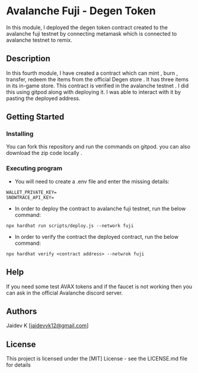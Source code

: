# Avalanche Fuji - Degen Token

In this module, I deployed the degen token contract created to the avalanche fuji testnet by connecting metamask which is connected to avalanche testnet to remix.

## Description

In this fourth module, I have created a contract which can mint , burn , transfer, redeem the items from the official Degen store . It has three items in its in-game store. This contract is verified in the avalanche testnet . I did this using gitpod along with deploying it. I was able to interact with it by pasting the deployed address.

## Getting Started

### Installing

You can fork this repository and run the commands on gitpod. you can also download the zip code locally .

### Executing program
* You will need to create a .env file and enter the missing details:
```
WALLET_PRIVATE_KEY=
SNOWTRACE_API_KEY=
```
  
* In order to deploy the contract to avalanche fuji testnet, run the below command:
```
npx hardhat run scripts/deploy.js --network fuji
```

* In order to verify the contract the deployed contract, run the below command:
```
npx hardhat verify <contract address> --netwrok fuji
```

## Help

If you need some test AVAX tokens and if the faucet is not working then you can ask in the official Avalanche discord server.

## Authors

Jaidev K [jaidevvk12@gmail.com]


## License

This project is licensed under the [MIT] License - see the LICENSE.md file for details
